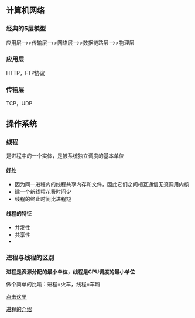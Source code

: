 ## 计算机网络





### 经典的5层模型

应用层-->>传输层-->>网络层-->>数据链路层-->>物理层



### 应用层

HTTP，FTP协议



### 传输层

TCP，UDP









## 操作系统







### 线程

是进程中的一个实体，是被系统独立调度的基本单位



#### 好处

- 因为同一进程内的线程共享内存和文件，因此它们之间相互通信无须调用内核
- 建一个新线程花费时间少
- 线程的终止时间比进程短



####  线程的特征

- 并发性
- 共享性
- 



### 进程与线程的区别

**进程是资源分配的最小单位，线程是CPU调度的最小单位**

做个简单的比喻：进程=火车，线程=车厢

[点击这里](https://www.zhihu.com/question/25532384)

[进程的介绍](https://sugarat.top/offer/experience/os.html#%E8%BF%9B%E7%A8%8B)

